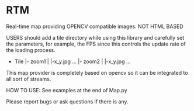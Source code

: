 # RTM
Real-time map providing OPENCV compatible images. NOT HTML BASED

USERS should add a tile directory while using this library and carefully set the parameters, for example, the FPS since this controls the update rate of the loading process. 

- Tile
  |- zoom1
  |   |-x_y.jpg ...
  |- zoom2
  |   |-x_y.jpg ...

This map provider is completely based on opencv so it can be integrated to all sort of streams.

HOW TO USE: See examples at the end of Map.py

Please report bugs or ask questions if there is any.
